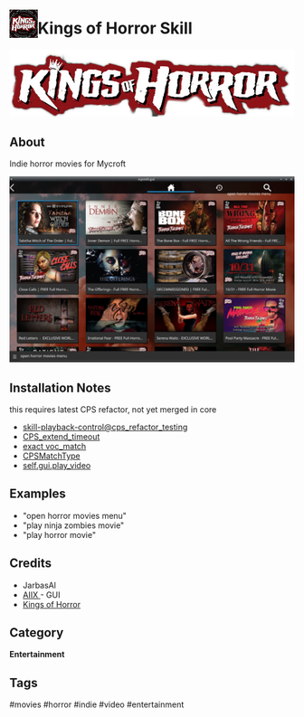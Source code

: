 # <img src='./res/icon/kings_of_horror_icon.png' card_color='#40DBB0' width='50' height='50' style='vertical-align:bottom'/>Kings of Horror Skill

![](./res/kings_of_horror_logo.png)

## About 

Indie horror movies for Mycroft

![](./gui.png)

## Installation Notes

this requires latest CPS refactor, not yet merged in core

- [skill-playback-control@cps_refactor_testing](https://github.com/JarbasAl/skill-playback-control/tree/cps_refactor_testing)
- [CPS_extend_timeout](https://github.com/MycroftAI/mycroft-core/pull/2666)
- [exact voc_match](https://github.com/MycroftAI/mycroft-core/pull/2675)
- [CPSMatchType](https://github.com/MycroftAI/mycroft-core/pull/2660)
- [self.gui.play_video](https://github.com/MycroftAI/mycroft-core/pull/2683)

## Examples 

* "open horror movies menu"
* "play ninja zombies movie"
* "play horror movie"

## Credits 
- JarbasAl
- [AIIX ](https://github.com/AIIX/) - GUI
- [Kings of Horror](https://kingsofhorror.com/)

## Category
**Entertainment**

## Tags
#movies
#horror
#indie
#video
#entertainment